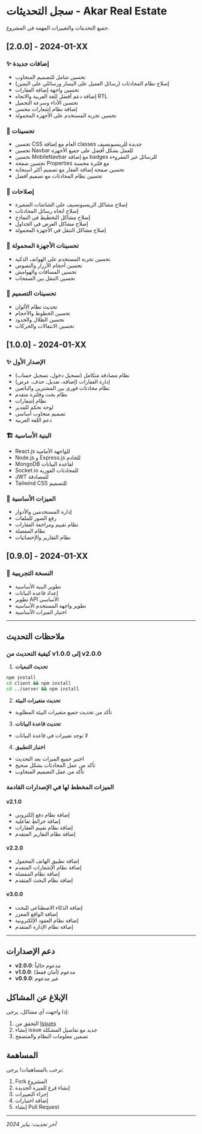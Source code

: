 # سجل التحديثات - Akar Real Estate

جميع التحديثات والتغييرات المهمة في المشروع.

## [2.0.0] - 2024-01-XX

### ✨ إضافات جديدة
- تحسين شامل للتصميم المتجاوب
- إصلاح نظام المحادثات (رسائل العميل على اليسار ورسائلي على اليمين)
- تحسين واجهة إضافة العقارات
- إضافة دعم أفضل للغة العربية والاتجاه RTL
- تحسين الأداء وسرعة التحميل
- إضافة نظام إشعارات محسن
- تحسين تجربة المستخدم على الأجهزة المحمولة

### 🔧 تحسينات
- تحسين CSS العام مع إضافة classes جديدة للريسبونسيف
- تحسين Navbar للعمل بشكل أفضل على جميع الأجهزة
- تحسين MobileNavbar مع إضافة badges للرسائل غير المقروءة
- تحسين صفحة Properties مع فلترة محسنة
- تحسين صفحة إضافة العقار مع تصميم أكثر استجابة
- تحسين نظام المحادثات مع تصميم أفضل

### 🐛 إصلاحات
- إصلاح مشاكل الريسبونسيف على الشاشات الصغيرة
- إصلاح اتجاه رسائل المحادثات
- إصلاح مشاكل التخطيط في النماذج
- إصلاح مشاكل العرض في الجداول
- إصلاح مشاكل التنقل في الأجهزة المحمولة

### 📱 تحسينات الأجهزة المحمولة
- تحسين تجربة المستخدم على الهواتف الذكية
- تحسين أحجام الأزرار والنصوص
- تحسين المسافات والهوامش
- تحسين التنقل بين الصفحات

### 🎨 تحسينات التصميم
- تحديث نظام الألوان
- تحسين الخطوط والأحجام
- تحسين الظلال والحدود
- تحسين الانتقالات والحركات

## [1.0.0] - 2024-01-XX

### ✨ الإصدار الأول
- نظام مصادقة متكامل (تسجيل دخول، تسجيل حساب)
- إدارة العقارات (إضافة، تعديل، حذف، عرض)
- نظام محادثات فوري بين المشترين والبائعين
- نظام بحث وفلترة متقدم
- نظام إشعارات
- لوحة تحكم للمدير
- تصميم متجاوب أساسي
- دعم اللغة العربية

### 🏗️ البنية الأساسية
- React.js للواجهة الأمامية
- Node.js و Express.js للخادم
- MongoDB لقاعدة البيانات
- Socket.io للمحادثات الفورية
- JWT للمصادقة
- Tailwind CSS للتصميم

### 🔧 الميزات الأساسية
- إدارة المستخدمين والأدوار
- رفع الصور للملفات
- نظام تقييم ومراجعة العقارات
- نظام المفضلة
- نظام التقارير والإحصائيات

## [0.9.0] - 2024-01-XX

### 🚧 النسخة التجريبية
- تطوير البنية الأساسية
- إعداد قاعدة البيانات
- تطوير API الأساسي
- تطوير واجهة المستخدم الأساسية
- اختبار الميزات الأساسية

---

## ملاحظات التحديث

### كيفية التحديث من v1.0.0 إلى v2.0.0

1. **تحديث التبعيات**
```bash
npm install
cd client && npm install
cd ../server && npm install
```

2. **تحديث متغيرات البيئة**
- تأكد من تحديث جميع متغيرات البيئة المطلوبة

3. **تحديث قاعدة البيانات**
- لا توجد تغييرات في قاعدة البيانات

4. **اختبار التطبيق**
- اختبر جميع الميزات بعد التحديث
- تأكد من عمل المحادثات بشكل صحيح
- تأكد من عمل التصميم المتجاوب

### الميزات المخطط لها في الإصدارات القادمة

#### v2.1.0
- إضافة نظام دفع إلكتروني
- إضافة خرائط تفاعلية
- إضافة نظام تقييم العقارات
- إضافة نظام التقارير المتقدم

#### v2.2.0
- إضافة تطبيق الهاتف المحمول
- إضافة نظام الإشعارات المتقدم
- إضافة نظام المفضلة
- إضافة نظام البحث المتقدم

#### v3.0.0
- إضافة الذكاء الاصطناعي للبحث
- إضافة الواقع المعزز
- إضافة نظام العقود الإلكترونية
- إضافة نظام الإدارة المتقدم

---

## دعم الإصدارات

- **v2.0.0**: مدعوم حالياً
- **v1.0.0**: مدعوم (أمان فقط)
- **v0.9.0**: غير مدعوم

## الإبلاغ عن المشاكل

إذا واجهت أي مشاكل، يرجى:
1. التحقق من [Issues](https://github.com/your-username/akar-real-estate/issues)
2. إنشاء issue جديد مع تفاصيل المشكلة
3. تضمين معلومات النظام والمتصفح

## المساهمة

نرحب بالمساهمات! يرجى:
1. Fork المشروع
2. إنشاء فرع للميزة الجديدة
3. إجراء التغييرات
4. إضافة اختبارات
5. إنشاء Pull Request

---

*آخر تحديث: يناير 2024*
